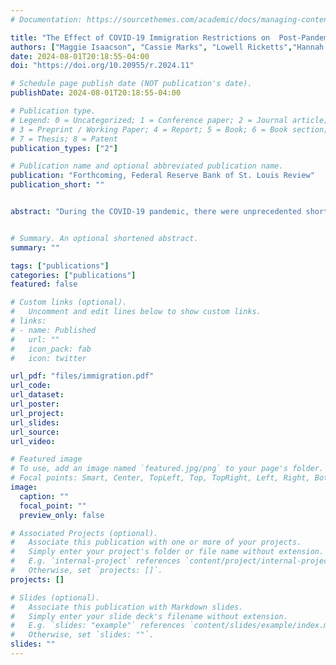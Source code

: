 ```yaml
---
# Documentation: https://sourcethemes.com/academic/docs/managing-content/

title: "The Effect of COVID-19 Immigration Restrictions on  Post-Pandemic Labor Market Tightness"
authors: ["Maggie Isaacson", "Cassie Marks", "Lowell Ricketts","Hannah Rubinton"]
date: 2024-08-01T20:18:55-04:00
doi: "https://doi.org/10.20955/r.2024.11"

# Schedule page publish date (NOT publication's date).
publishDate: 2024-08-01T20:18:55-04:00

# Publication type.
# Legend: 0 = Uncategorized; 1 = Conference paper; 2 = Journal article;
# 3 = Preprint / Working Paper; 4 = Report; 5 = Book; 6 = Book section;
# 7 = Thesis; 8 = Patent
publication_types: ["2"]

# Publication name and optional abbreviated publication name.
publication: "Forthcoming, Federal Reserve Bank of St. Louis Review"
publication_short: ""


abstract: "During the COVID-19 pandemic, there were unprecedented shortfalls in immigration. Concurrently, as the economic recovered, the labor market was tight, with the number of vacancies per unemployed worker reaching two, more than twice its pre-pandemic average. In this article, we investigate whether these two trends are connected. We find no evidence to support the hypothesis that the immigration shortfalls caused the tight labor market, for two reasons. First, while there was a deficit of about two million immigrant workers at the peak, this number had largely recovered by February 2022, just as the labor market was becoming tight. Second,  states, cities, and industries that were most impacted by the immigration restrictions did not have larger increases in labor market tightness. We construct a shift-share instrument to examine the causal impact of the immigration restrictions and still find no evidence supporting the hypothesis that they were the underlying cause of increased labor market tightness."


# Summary. An optional shortened abstract.
summary: ""

tags: ["publications"]
categories: ["publications"]
featured: false

# Custom links (optional).
#   Uncomment and edit lines below to show custom links.
# links:
# - name: Published 
#   url: ""
#   icon_pack: fab
#   icon: twitter

url_pdf: "files/immigration.pdf"
url_code:
url_dataset:
url_poster:
url_project:
url_slides:
url_source: 
url_video:

# Featured image
# To use, add an image named `featured.jpg/png` to your page's folder. 
# Focal points: Smart, Center, TopLeft, Top, TopRight, Left, Right, BottomLeft, Bottom, BottomRight.
image:
  caption: ""
  focal_point: ""
  preview_only: false

# Associated Projects (optional).
#   Associate this publication with one or more of your projects.
#   Simply enter your project's folder or file name without extension.
#   E.g. `internal-project` references `content/project/internal-project/index.md`.
#   Otherwise, set `projects: []`.
projects: []

# Slides (optional).
#   Associate this publication with Markdown slides.
#   Simply enter your slide deck's filename without extension.
#   E.g. `slides: "example"` references `content/slides/example/index.md`.
#   Otherwise, set `slides: ""`.
slides: ""
---
```

